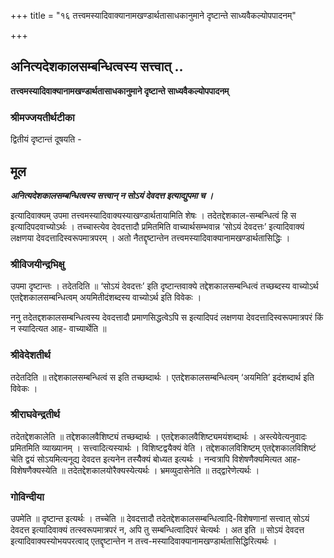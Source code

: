 +++
title = "१६ तत्त्वमस्यादिवाक्यानामखण्डार्थतासाधकानुमाने दृष्टान्ते साध्यवैकल्योपपादनम्"

+++


## अनित्यदेशकालसम्बन्धित्वस्य सत्त्वात् ..

**तत्त्वमस्यादिवाक्यानामखण्डार्थतासाधकानुमाने दृष्टान्ते साध्यवैकल्योपपादनम्**

### **श्रीमज्जयतीर्थटीका**

द्वितीयं दृष्टान्तं दूषयति -

## **मूल**

***अनित्यदेशकालसम्बन्धित्वस्य सत्त्वान् न सोऽयं देवदत्त इत्याद्युपमा च ।***

इत्यादिवाक्यम् उपमा तत्त्वमस्यादिवाक्यस्याखण्डार्थतायामिति शेषः । तदेतद्देशकाल-सम्बन्धित्वं हि स इत्यादिपदवाच्योऽर्थः । तच्चास्त्येव देवदत्तादौ प्रमितमिति वाच्यार्थसम्भवान्न ‘सोऽयं देवदत्तः’ इत्यादिवाक्यं लक्षणया देवदत्तादिस्वरूपमात्रपरम् । अतो नैतद्दृष्टान्तेन तत्त्वमस्यादिवाक्यानामखण्डार्थतासिद्धिः ।

### **श्रीविजयीन्द्रभिक्षु**

उपमा दृष्टान्तः । तदेतदिति ॥ ‘सोऽयं देवदत्तः’ इति दृष्टान्तवाक्ये तद्देशकालसम्बन्धित्वं तच्छब्दस्य वाच्योऽर्थ एतद्देशकालसम्बन्धित्वम् अयमितीदंशब्दस्य वाच्योऽर्थ इति विवेकः ।

ननु तदेतद्दशकालसम्बन्धित्वस्य देवदत्तादौ प्रमाणसिद्धत्वेऽपि स इत्यादिपदं लक्षणया देवदत्तादिस्वरूपमात्रपरं किं न स्यादित्यत आह- वाच्यार्थेति ॥

### **श्रीवेदेशतीर्थ**

तदेतदिति ॥ तद्देशकालसम्बन्धित्वं स इति तच्छब्दार्थः । एतद्देशकालसम्बन्धित्वम् ‘अयमिति’ इदंशब्दार्थ इति विवेकः ।

### **श्रीराघवेन्द्रतीर्थ**

तदेतद्देशकालेति ॥ तद्देशकालवैशिष्ट्यं तच्छब्दार्थः । एतद्देशकालवैशिष्ट्यमयंशब्दार्थः । अस्त्येवेत्यनुवादः प्रमितमिति व्याख्यानम् । सत्त्वादित्यस्यार्थः । विशिष्टद्वयैक्यं वेति । तद्देशकालविशिष्टम् एतद्देशकालविशिष्टं चेति द्वयं सोऽयमित्यनूद्य देवदत्त इत्यनेन तस्यैैक्यं बोध्यत इत्यर्थः । नन्वत्रापि विशेषणैक्यमित्यत आह- विशेषणैक्यस्येति ॥ तदेतद्देशकालयोरैक्यस्येत्यर्थः । भ्रमव्युदासेनेति ॥ तद्द्वारेणेत्यर्थः ।

### **गोविन्दीया**

उपमेति ॥ दृष्टान्त इत्यर्थः । तच्चेति ॥ देवदत्तादौ तदेतद्देशकालसम्बन्धित्वादि-विशेषणानां सत्त्वात् सोऽयं देवदत्त इत्यादिवाक्यं तत्स्वरूपमात्रपरं न, अपि तु सम्बन्धित्वादिपरं चेत्यर्थः । अत इति ॥ सोऽयं देवदत्त इत्यादिवाक्यस्योभयपरत्वाद् एतद्दृष्टान्तेन न तत्त्व-मस्यादिवाक्यानामखण्डार्थतासिद्धिरित्यर्थः ।

